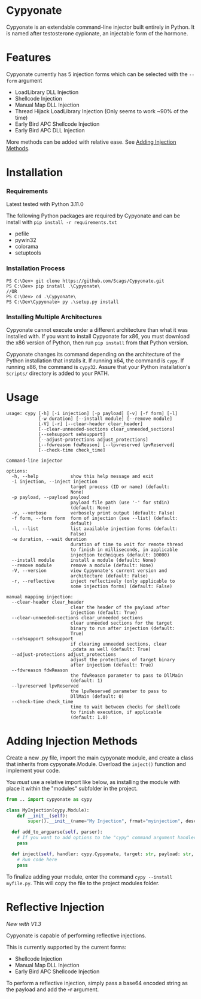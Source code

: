 # Cypyonate
Cypyonate is an extendable command-line injector built entirely in Python. It is named after testosterone cypionate, an injectable form of the hormone.

# Features
Cypyonate currently has 5 injection forms which can be selected with the `--form` argument
- LoadLibrary DLL Injection
- Shellcode Injection
- Manual Map DLL Injection
- Thread Hijack LoadLibrary Injection (Only seems to work ~90% of the time)
- Early Bird APC Shellcode Injection
- Early Bird APC DLL Injection

More methods can be added with relative ease. See [Adding Injection Methods](https://github.com/Scags/cypyonate#adding-injection-methods).

# Installation
### Requirements
Latest tested with Python 3.11.0

The following Python packages are required by Cypyonate and can be install with `pip install -r requirements.txt`
- pefile
- pywin32
- colorama
- setuptools

### Installation Process
```
PS C:\Dev> git clone https://github.com/Scags/Cypyonate.git
PS C:\Dev> pip install .\Cypyonate\
//OR
PS C:\Dev> cd .\Cypyonate\
PS C:\Dev\Cypyonate> py .\setup.py install
```

### Installing Multiple Architectures
Cypyonate cannot execute under a different architecture than what it was installed with. If you want to install Cypyonate for x86, you must download the x86 version of Python, then run `pip install` from that Python version.

Cypyonate changes its command depending on the architecture of the Python installation that installs it. If running x64, the command is `cypy`. If running x86, the command is `cypy32`. Assure that your Python installation's `Scripts/` directory is added to your PATH.
# Usage
```
usage: cypy [-h] [-i injection] [-p payload] [-v] [-f form] [-l]    
            [-w duration] [--install module] [--remove module]
            [-V] [-r] [--clear-header clear_header]
            [--clear-unneeded-sections clear_unneeded_sections]     
            [--sehsupport sehsupport]
            [--adjust-protections adjust_protections]
            [--fdwreason fdwReason] [--lpvreserved lpvReserved]     
            [--check-time check_time]

Command-line injector

options:
  -h, --help            show this help message and exit
  -i injection, --inject injection
                        target process (ID or name) (default:       
                        None)
  -p payload, --payload payload
                        payload file path (use '-' for stdin)       
                        (default: None)
  -v, --verbose         verbosely print output (default: False)     
  -f form, --form form  form of injection (see --list) (default:    
                        default)
  -l, --list            list available injection forms (default:    
                        False)
  -w duration, --wait duration
                        duration of time to wait for remote thread  
                        to finish in milliseconds, in applicable    
                        injection techniques (default: 10000)       
  --install module      install a module (default: None)
  --remove module       remove a module (default: None)
  -V, --version         view Cypyonate's current version and        
                        architecture (default: False)
  -r, --reflective      inject reflectively (only applicable to     
                        some injection forms) (default: False)      

manual mapping injection:
  --clear-header clear_header
                        clear the header of the payload after       
                        injection (default: True)
  --clear-unneeded-sections clear_unneeded_sections
                        clear unneeded sections for the target      
                        binary to run after injection (default:     
                        True)
  --sehsupport sehsupport
                        if clearing unneeded sections, clear        
                        .pdata as well (default: True)
  --adjust-protections adjust_protections
                        adjust the protections of target binary     
                        after injection (default: True)
  --fdwreason fdwReason
                        the fdwReason parameter to pass to DllMain  
                        (default: 1)
  --lpvreserved lpvReserved
                        the lpvReserved parameter to pass to        
                        DllMain (default: 0)
  --check-time check_time
                        time to wait between checks for shellcode   
                        to finish execution, if applicable
                        (default: 1.0)
```
# Adding Injection Methods
Create a new .py file, import the main cypyonate module, and create a class that inherits from cypyonate.Module. Overload the `inject()` function and implement your code.

You *must* use a relative import like below, as installing the module with place it within the "modules" subfolder in the project.

```py
from .. import cypyonate as cypy

class MyInjection(cypy.Module):
	def __init__(self):
		super().__init__(name="My Injection", frmat="myinjection", desc="My custom injection method")

  def add_to_argparse(self, parser):
    # If you want to add options to the "cypy" command argument handler
    pass

  def inject(self, handler: cypy.Cypyonate, target: str, payload: str, verbose: bool):
    # Run code here
    pass
```

To finalize adding your module, enter the command `cypy --install myfile.py`. This will copy the file to the project modules folder.

# Reflective Injection
*New with V1.3*

Cypyonate is capable of performing reflective injections.

This is currently supported by the current forms:
- Shellcode Injection
- Manual Map DLL Injection
- Early Bird APC Shellcode Injection

To perform a reflective injection, simply pass a base64 encoded string as the payload and add the **-r** argument.